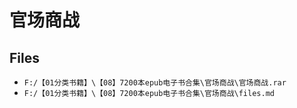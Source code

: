 # 官场商战

## Files

- `F:/【01分类书籍】\【08】7200本epub电子书合集\官场商战\官场商战.rar`
- `F:/【01分类书籍】\【08】7200本epub电子书合集\官场商战\files.md`
